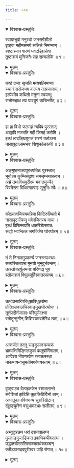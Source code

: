 ```yaml
---
title: ०१२

---
```

<div class="audioEmbed"  caption="सीतालक्ष्मी-वाचनम्" src="https://sanskritdocuments.org/sites/completenarayaneeyam/SoundFiles/012/012_01.mp3"></div>
<details open><summary>विश्वास-प्रस्तुतिः</summary>

स्वायम्भुवो मनुरथो जनसर्गशीलो  
दृष्ट्वा महीमसमये सलिले निमग्नाम् ।  
स्रष्टारमाप शरणं भवदङ्घ्रिसेवा  
तुष्टाशयं मुनिजनैः सह सत्यलोके ॥ १॥
</details>
<details><summary>मूलम्</summary>

स्वायम्भुवो मनुरथो जनसर्गशीलो  
दृष्ट्वा महीमसमये सलिले निमग्नाम् ।  
स्रष्टारमाप शरणं भवदङ्घ्रिसेवा  
तुष्टाशयं मुनिजनैः सह सत्यलोके ॥ १॥
</details>



<div class="audioEmbed"  caption="सीतालक्ष्मी-वाचनम्" src="https://sanskritdocuments.org/sites/completenarayaneeyam/SoundFiles/012/012_02.mp3"></div>
<details open><summary>विश्वास-प्रस्तुतिः</summary>

कष्टं प्रजाः सृजति मय्यवन्र्निमग्ना  
स्थानं सरोजभव कल्पय तत्प्रजानाम् ।  
इत्येवमेष कथितो मनुना स्वयम्भू  
रम्भोरुहाक्ष तव पादयुगं व्यचिन्तीत् ॥ २॥
</details>
<details><summary>मूलम्</summary>

कष्टं प्रजाः सृजति मय्यवन्र्निमग्ना  
स्थानं सरोजभव कल्पय तत्प्रजानाम् ।  
इत्येवमेष कथितो मनुना स्वयम्भू  
रम्भोरुहाक्ष तव पादयुगं व्यचिन्तीत् ॥ २॥
</details>



<div class="audioEmbed"  caption="सीतालक्ष्मी-वाचनम्" src="https://sanskritdocuments.org/sites/completenarayaneeyam/SoundFiles/012/012_03.mp3"></div>
<details open><summary>विश्वास-प्रस्तुतिः</summary>

हा हा विभो जलमहं न्यपिबं पुरस्ताद्  
अद्यापि मज्जति मही किमहं करोमि ।  
इत्थं त्वदङ्घ्रियुगलं शरणं यतोऽस्य  
नासापुटात्समभवः शिशुकोलरूपी ॥ ३॥
</details>
<details><summary>मूलम्</summary>

हा हा विभो जलमहं न्यपिबं पुरस्ताद्  
अद्यापि मज्जति मही किमहं करोमि ।  
इत्थं त्वदङ्घ्रियुगलं शरणं यतोऽस्य  
नासापुटात्समभवः शिशुकोलरूपी ॥ ३॥
</details>



<div class="audioEmbed"  caption="सीतालक्ष्मी-वाचनम्" src="https://sanskritdocuments.org/sites/completenarayaneeyam/SoundFiles/012/012_04.mp3"></div>
<details open><summary>विश्वास-प्रस्तुतिः</summary>

अङ्गुष्ठमात्रवपुरुत्पतितः पुरस्तात्  
भूयोऽथ कुम्भिसदृशः समजृम्भथास्त्वम् ।  
अभ्रे तथाविधमुदीक्ष्य भवन्तमुच्चैर्  
विस्मेरतां विधिरगात्सह सूनुभिः स्वैः ॥ ४॥
</details>
<details><summary>मूलम्</summary>

अङ्गुष्ठमात्रवपुरुत्पतितः पुरस्तात्  
भूयोऽथ कुम्भिसदृशः समजृम्भथास्त्वम् ।  
अभ्रे तथाविधमुदीक्ष्य भवन्तमुच्चैर्  
विस्मेरतां विधिरगात्सह सूनुभिः स्वैः ॥ ४॥
</details>



<div class="audioEmbed"  caption="सीतालक्ष्मी-वाचनम्" src="https://sanskritdocuments.org/sites/completenarayaneeyam/SoundFiles/012/012_05.mp3"></div>
<details open><summary>विश्वास-प्रस्तुतिः</summary>

कोऽसावचिन्त्यमहिमा किटिरुत्थितो मे  
नासापुटात्किमु भवेदजितस्य माया ।  
इत्थं विचिन्तयति धातरिशैलमात्रः  
सद्यो भवन्किल जगर्ज्जिथ घोरघोरम् ॥ ५॥
</details>
<details><summary>मूलम्</summary>

कोऽसावचिन्त्यमहिमा किटिरुत्थितो मे  
नासापुटात्किमु भवेदजितस्य माया ।  
इत्थं विचिन्तयति धातरिशैलमात्रः  
सद्यो भवन्किल जगर्ज्जिथ घोरघोरम् ॥ ५॥
</details>



<div class="audioEmbed"  caption="सीतालक्ष्मी-वाचनम्" src="https://sanskritdocuments.org/sites/completenarayaneeyam/SoundFiles/012/012_06.mp3"></div>
<details open><summary>विश्वास-प्रस्तुतिः</summary>

तं ते निनादमुपकर्ण्य जनस्तपःस्थाः  
सत्यस्थिताश्च मुनयो नुनुवुर्भवन्तम् ।  
तत्स्तोत्रहर्षुलमनाः परिणद्य भूय  
स्तोयाशयं विपुलमूर्तिरवातरस्त्वम् ॥ ६॥
</details>
<details><summary>मूलम्</summary>

तं ते निनादमुपकर्ण्य जनस्तपःस्थाः  
सत्यस्थिताश्च मुनयो नुनुवुर्भवन्तम् ।  
तत्स्तोत्रहर्षुलमनाः परिणद्य भूय  
स्तोयाशयं विपुलमूर्तिरवातरस्त्वम् ॥ ६॥
</details>



<div class="audioEmbed"  caption="सीतालक्ष्मी-वाचनम्" src="https://sanskritdocuments.org/sites/completenarayaneeyam/SoundFiles/012/012_07.mp3"></div>
<details open><summary>विश्वास-प्रस्तुतिः</summary>

ऊर्ध्वप्रसारिपरिधूम्राविधूतरोमा  
प्रोत्क्षिप्तवालधिरवाङ्मुखघोरघोणः ।  
तूर्णप्रदीर्णजलदः परिघूर्णदक्ष्णा  
स्तोतॄन्मुनीन् शिशिरयन्नवतेरिथ त्वम् ॥ ७॥
</details>
<details><summary>मूलम्</summary>

ऊर्ध्वप्रसारिपरिधूम्राविधूतरोमा  
प्रोत्क्षिप्तवालधिरवाङ्मुखघोरघोणः ।  
तूर्णप्रदीर्णजलदः परिघूर्णदक्ष्णा  
स्तोतॄन्मुनीन् शिशिरयन्नवतेरिथ त्वम् ॥ ७॥
</details>



<div class="audioEmbed"  caption="सीतालक्ष्मी-वाचनम्" src="https://sanskritdocuments.org/sites/completenarayaneeyam/SoundFiles/012/012_08.mp3"></div>
<details open><summary>विश्वास-प्रस्तुतिः</summary>

अन्तर्जलं तदनु सङ्कुलनक्रचक्रं  
भ्राम्यत्तिमिङ्गिलकुलं कलुषोर्मिमालम् ।  
आविश्य भीषणरवेण रसातलस्था  
नाकम्पयन्वसुमतीमगवेषयस्त्वम् ॥ ८॥
</details>
<details><summary>मूलम्</summary>

अन्तर्जलं तदनु सङ्कुलनक्रचक्रं  
भ्राम्यत्तिमिङ्गिलकुलं कलुषोर्मिमालम् ।  
आविश्य भीषणरवेण रसातलस्था  
नाकम्पयन्वसुमतीमगवेषयस्त्वम् ॥ ८॥
</details>



<div class="audioEmbed"  caption="सीतालक्ष्मी-वाचनम्" src="https://sanskritdocuments.org/sites/completenarayaneeyam/SoundFiles/012/012_09.mp3"></div>
<details open><summary>विश्वास-प्रस्तुतिः</summary>

दृष्ट्वाऽथ दैत्यहतकेन रसातलान्ते  
संवेशितां झटिति कूटकिटिर्विभो त्वम् ।  
आपातुकानविगणय्य सुरारिखेटान्  
दंष्ट्राङ्कुरेण वसुधामदधाः सलीलम् ॥ ९॥
</details>
<details><summary>मूलम्</summary>

दृष्ट्वाऽथ दैत्यहतकेन रसातलान्ते  
संवेशितां झटिति कूटकिटिर्विभो त्वम् ।  
आपातुकानविगणय्य सुरारिखेटान्  
दंष्ट्राङ्कुरेण वसुधामदधाः सलीलम् ॥ ९॥
</details>



<div class="audioEmbed"  caption="सीतालक्ष्मी-वाचनम्" src="https://sanskritdocuments.org/sites/completenarayaneeyam/SoundFiles/012/012_10.mp3"></div>
<details open><summary>विश्वास-प्रस्तुतिः</summary>

अभ्युद्धरन्नथ धरां दशनाग्रलग्न  
मुस्ताङ्कुराङ्कित इवाधिकपीवरात्मा ।  
उद्धातघोरसलिलाज्जलधेरुदञ्चन्  
क्तीडावराहवपुरीश्वर पाहि रोगात् ॥ १०॥
</details>
<details><summary>मूलम्</summary>

अभ्युद्धरन्नथ धरां दशनाग्रलग्न  
मुस्ताङ्कुराङ्कित इवाधिकपीवरात्मा ।  
उद्धातघोरसलिलाज्जलधेरुदञ्चन्  
क्तीडावराहवपुरीश्वर पाहि रोगात् ॥ १०॥
</details>


